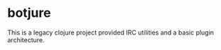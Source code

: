 # botjure

This is a legacy clojure project provided IRC utilities and
a basic plugin architecture.

